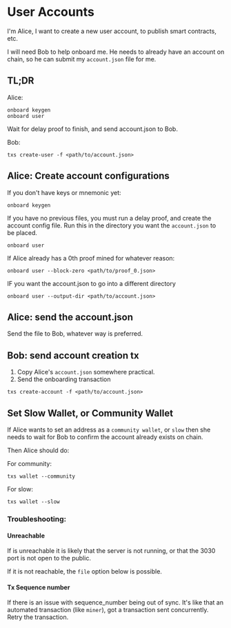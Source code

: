 # User Accounts
I'm Alice, I want to create a new user account, to publish smart contracts, etc.

I will need Bob to help onboard me. He needs to already have an account on chain, so he can submit my `account.json` file for me.

## TL;DR

Alice:
```
onboard keygen
onboard user
```
Wait for delay proof to finish, and send account.json to Bob.

Bob:
```
txs create-user -f <path/to/account.json>
```

## Alice: Create account configurations

If you don't have keys or mnemonic yet:

```
onboard keygen
```

If you have no previous files, you must run a delay proof, and create the account config file.
Run this in the directory you want the `account.json` to be placed. 

```
onboard user
```

If Alice already has a 0th proof mined for whatever reason:
```
onboard user --block-zero <path/to/proof_0.json>
```

IF you want the account.json to go into a different directory
```
onboard user --output-dir <path/to/account.json>
```

## Alice: send the account.json
Send the file to Bob, whatever way is preferred.

## Bob: send account creation tx

1. Copy Alice's `account.json` somewhere practical.
2. Send the onboarding transaction
```
txs create-account -f <path/to/account.json>
```

## Set Slow Wallet, or Community Wallet

If Alice wants to set an address as a `community wallet`, or `slow` then she needs to wait for Bob to confirm the account already exists on chain.

Then Alice should do:

For community:
```
txs wallet --community
```

For slow:
```
txs wallet --slow
```


### Troubleshooting:

#### Unreachable
If <their-ip> is unreachable it is likely that the server is not running, or that the 3030 port is not open to the public.

If it is not reachable, the `file` option below is possible.

#### Tx Sequence number
If there is an issue with sequence_number being out of sync. It's like that an automated transaction (like `miner`), got a transaction sent concurrently. Retry the transaction.
